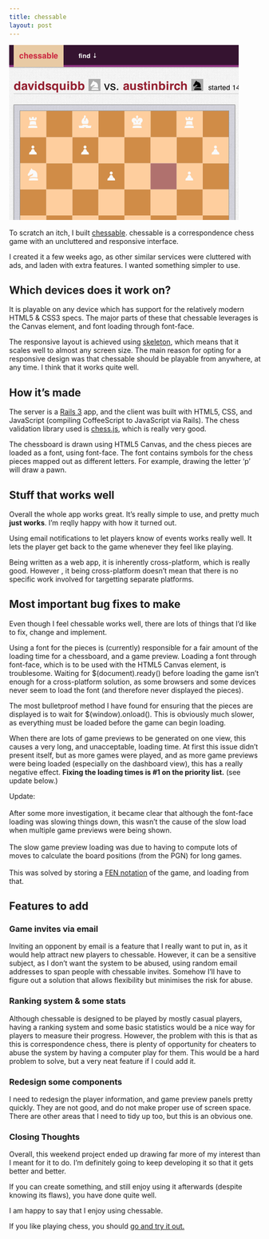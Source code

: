 ```yaml
---
title: chessable
layout: post
---
```


[![chessable](/assets/img/chessable.png)](https://www.chessable.co.uk)

To scratch an itch, I built [chessable](https://www.chessable.co.uk). chessable is a
correspondence chess game with an uncluttered and responsive interface.

I created it a few weeks ago, as other similar services were cluttered with ads, and laden
with extra features. I wanted something simpler to use.

<!--more-->

## Which devices does it work on?

It is playable on any device which has support for the relatively modern HTML5 &amp; CSS3
specs. The major parts of these that chessable leverages is the Canvas element, and font
loading through font-face.

The responsive layout is achieved using [skeleton](http://www.getskeleton.com/), which
means that it scales well to almost any screen size. The main reason for opting for a
responsive design was that chessable should be playable from anywhere, at any time. I
think that it works quite well.

## How it’s made

The server is a [Rails 3](http://rubyonrails.org/) app, and the client was built with
HTML5, CSS, and JavaScript (compiling CoffeeScript to JavaScript via Rails). The chess
validation library used is [chess.js](https://github.com/jhlywa/chess.js), which is really
very good.

The chessboard is drawn using HTML5 Canvas, and the chess pieces are loaded as a font,
using font-face. The font contains symbols for the chess pieces mapped out as different
letters. For example, drawing the letter &lsquo;p&rsquo; will draw a pawn.

## Stuff that works well

Overall the whole app works great. It&rsquo;s really simple to use, and pretty much
**just works**. I&rsquo;m reqlly happy with how it turned out.

Using email notifications to let players know of events works really well. It lets the
player get back to the game whenever they feel like playing.

Being written as a web app, it is inherently cross-platform, which is really good. However
, it being cross-platform doesn&rsquo;t mean that there is no specific work involved for
targetting separate platforms.

## Most important bug fixes to make

Even though I feel chessable works well, there are lots of things that I&rsquo;d like to
fix, change and implement.

Using a font for the pieces is (currently) responsible for a fair amount of the loading
time for a chessboard, and a game preview. Loading a font through font-face, which is to
be used with the HTML5 Canvas element, is troublesome. Waiting for
<span class="monospace">$(document).ready()</span> before loading the game isn&rsquo;t
enough for a cross-platform solution, as some browsers and some devices never seem to
load the font (and therefore never displayed the pieces).

The most bulletproof method I have found for ensuring that the pieces are displayed is to
wait for <span class="monospace">$(window).onload()</span>. This is obviously much slower,
as everything must be loaded before the game can begin loading.

When there are lots of game previews to be generated on one view, this causes a very long,
and unacceptable, loading time. At first this issue didn&rsquo;t present itself, but as
more games were played, and as more game previews were being loaded (especially on the
dashboard view), this has a really negative effect. **Fixing the loading times is &#35;1
on the priority list.** (see update below.)

<p class="update">
Update:<br><br>
After some more investigation, it became clear that although the font-face
loading was slowing things down, this wasn’t the cause of the slow load when
multiple game previews were being shown.
<br><br>
The slow game preview loading was due to having to compute lots of moves to
calculate the board positions (from the PGN) for long games.
<br><br>
This was solved by storing a
 <a href="http://en.wikipedia.org/wiki/Forsyth%E2%80%93Edwards_Notation">
FEN notation</a> of the game, and loading from that.
</p>

## Features to add

### Game invites via email

Inviting an opponent by email is a feature that I really want to put in, as it would help
attract new players to chessable. However, it can be a sensitive subject, as I
don&rsquo;t want the system to be abused, using random email addresses to span people with
chessable invites. Somehow I&rsquo;ll have to figure out a solution that allows
flexibility but minimises the risk for abuse.

### Ranking system & some stats

Although chessable is designed to be played by mostly casual players, having a ranking
system and some basic statistics would be a nice way for players to measure their
progress. However, the problem with this is that as this is correspondence chess, there
is plenty of opportunity for cheaters to abuse the system by having a computer play for
them. This would be a hard problem to solve, but a very neat feature if I could add it.

### Redesign some components

I need to redesign the player information, and game preview panels pretty quickly. They
are not good, and do not make proper use of screen space. There are other areas that I
need to tidy up too, but this is an obvious one.

### Closing Thoughts

Overall, this weekend project ended up drawing far more of my interest than I meant for it
to do. I&rsquo;m definitely going to keep developing it so that it gets better and better.

If you can create something, and still enjoy using it afterwards (despite knowing its
flaws), you have done quite well.

I am happy to say that I enjoy using chessable.

If you like playing chess, you should [go and try it out.](https://www.chessable.co.uk)
